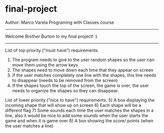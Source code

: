 # final-project

Author: Marco Varela
Programing with Classes course

----------------------------------------------------


Welcome Brother Burton to my final project! :) 


----------------------------------------------------

List of top priority ("must have") requirements.
1)	The program needs to give to the user random shapes so the user can move them using the arrow keys
2)	The shapes need to move down each time that they appear on screen
3)	If the user matches completely one line with the shapes, this line needs to disappear (needs to be removed from the screen)
4)	If the shapes touch the top of the screen, the game is over, the user needs to organize the shapes so they can disappear.



List of lower priority ("nice to have") requirements.
5)	A box displaying the incoming shape that will show up on screen
6)	Each shape will be a different flag
7)	Some sounds each time the user matches the shapes in a line, also it would be nice to add some sounds when the user starts the game and when it is game over
8)	A box showing the score/ points (when the user matches a line)
